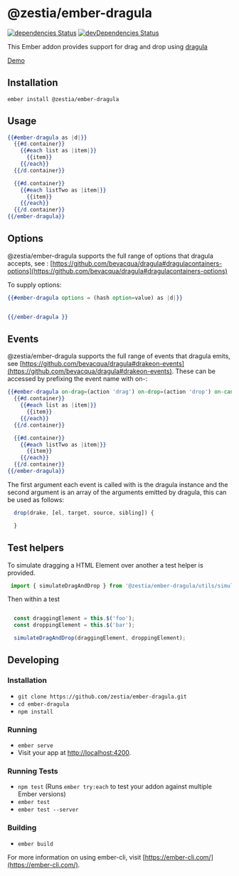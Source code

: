 # @zestia/ember-dragula

[![dependencies Status](https://david-dm.org/zestia/ember-dragula/status.svg)](https://david-dm.org/zestia/ember-dragula)
[![devDependencies Status](https://david-dm.org/zestia/ember-dragula/dev-status.svg)](https://david-dm.org/zestia/ember-dragula?type=dev)

This Ember addon provides support for drag and drop using [dragula](https://bevacqua.github.io/dragula/)

[Demo](https://zestia.github.io/ember-dragula)

## Installation

```
ember install @zestia/ember-dragula
```

## Usage

```handlebars
{{#ember-dragula as |d|}}
  {{#d.container}}
    {{#each list as |item|}}
      {{item}}
    {{/each}}
  {{/d.container}}

  {{#d.container}}
    {{#each listTwo as |item|}}
      {{item}}
    {{/each}}
  {{/d.container}}
{{/ember-dragula}}

```

## Options

@zestia/ember-dragula supports the full range of options that dragula accepts, see : [https://github.com/bevacqua/dragula#dragulacontainers-options](https://github.com/bevacqua/dragula#dragulacontainers-options)

To supply options:

``` handlebars
{{#ember-dragula options = (hash option=value) as |d|}}


{{/ember-dragula }}

```

## Events

@zestia/ember-dragula supports the full range of events that dragula emits, see [https://github.com/bevacqua/dragula#drakeon-events](https://github.com/bevacqua/dragula#drakeon-events). These can be accessed by prefixing the event name with on-:

```handlebars
{{#ember-dragula on-drag=(action 'drag') on-drop=(action 'drop') on-cancel=(action 'cancel') ..... as |d|}}
  {{#d.container}}
    {{#each list as |item|}}
      {{item}}
    {{/each}}
  {{/d.container}}

  {{#d.container}}
    {{#each listTwo as |item|}}
      {{item}}
    {{/each}}
  {{/d.container}}
{{/ember-dragula}}

```

The first argument each event is called with is the dragula instance and the second argument is an array of the arguments emitted by dragula, this can be used as follows:


```JavaScript
  drop(drake, [el, target, source, sibling]) {

  }
```

## Test helpers

To simulate dragging a HTML Element over another a test helper is provided.

```javascript
 import { simulateDragAndDrop } from '@zestia/ember-dragula/utils/simulate-drag-drop'
```

Then within a test

```javascript

  const draggingElement = this.$('foo');
  const droppingElement = this.$('bar');

  simulateDragAndDrop(draggingElement, droppingElement);

```


## Developing
### Installation

* `git clone https://github.com/zestia/ember-dragula.git`
* `cd ember-dragula`
* `npm install`

###  Running

* `ember serve`
* Visit your app at [http://localhost:4200](http://localhost:4200).

### Running Tests

* `npm test` (Runs `ember try:each` to test your addon against multiple Ember versions)
* `ember test`
* `ember test --server`

### Building

* `ember build`

For more information on using ember-cli, visit [https://ember-cli.com/](https://ember-cli.com/).
